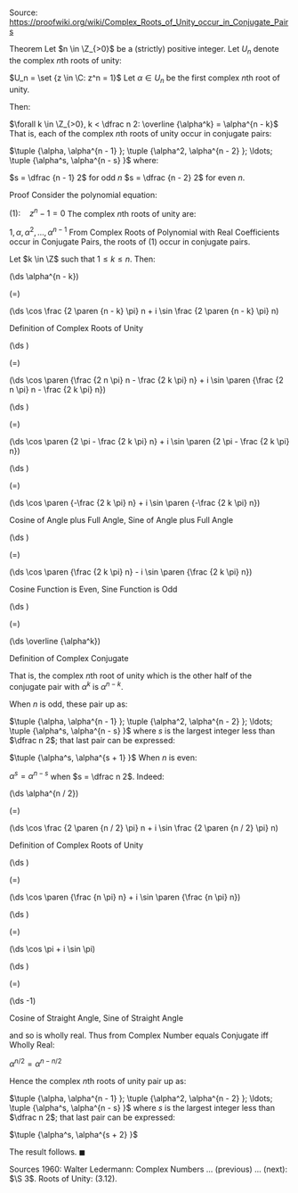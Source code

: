 # 

Source: https://proofwiki.org/wiki/Complex_Roots_of_Unity_occur_in_Conjugate_Pairs

Theorem
Let $n \in \Z_{>0}$ be a (strictly) positive integer.
Let $U_n$ denote the complex $n$th roots of unity:

$U_n = \set {z \in \C: z^n = 1}$
Let $\alpha \in U_n$ be the first complex $n$th root of unity.

Then:

$\forall k \in \Z_{>0}, k < \dfrac n 2: \overline {\alpha^k} = \alpha^{n - k}$
That is, each of the complex $n$th roots of unity occur in conjugate pairs:

$\tuple {\alpha, \alpha^{n - 1} }; \tuple {\alpha^2, \alpha^{n - 2} }; \ldots; \tuple {\alpha^s, \alpha^{n - s} }$
where:

$s = \dfrac {n - 1} 2$ for odd $n$
$s = \dfrac {n - 2} 2$ for even $n$.


Proof
Consider the polynomial equation:

$(1): \quad z^n - 1 = 0$
The complex $n$th roots of unity are:

$1, \alpha, \alpha^2, \ldots, \alpha^{n - 1}$
From Complex Roots of Polynomial with Real Coefficients occur in Conjugate Pairs, the roots of $(1)$ occur in conjugate pairs.

Let $k \in \Z$ such that $1 \le k \le n$.
Then:














\(\ds \alpha^{n - k}\)

\(=\)







\(\ds \cos \frac {2 \paren {n - k} \pi} n + i \sin \frac {2 \paren {n - k} \pi} n\)





Definition of Complex Roots of Unity














\(\ds \)

\(=\)







\(\ds \cos \paren {\frac {2 n \pi} n  - \frac {2 k \pi} n} + i \sin \paren {\frac {2 n \pi} n  - \frac {2 k \pi} n}\)




















\(\ds \)

\(=\)







\(\ds \cos \paren {2 \pi  - \frac {2 k \pi} n} + i \sin \paren {2 \pi  - \frac {2 k \pi} n}\)




















\(\ds \)

\(=\)







\(\ds \cos \paren {-\frac {2 k \pi} n} + i \sin \paren {-\frac {2 k \pi} n}\)





Cosine of Angle plus Full Angle, Sine of Angle plus Full Angle














\(\ds \)

\(=\)







\(\ds \cos \paren {\frac {2 k \pi} n} - i \sin \paren {\frac {2 k \pi} n}\)





Cosine Function is Even, Sine Function is Odd














\(\ds \)

\(=\)







\(\ds \overline {\alpha^k}\)





Definition of Complex Conjugate



That is, the complex $n$th root of unity which is the other half of the conjugate pair with $\alpha^k$ is $\alpha^{n - k}$.

When $n$ is odd, these pair up as:

$\tuple {\alpha, \alpha^{n - 1} }; \tuple {\alpha^2, \alpha^{n - 2} }; \ldots; \tuple {\alpha^s, \alpha^{n - s} }$
where $s$ is the largest integer less than $\dfrac n 2$; that last pair can be expressed:

$\tuple {\alpha^s, \alpha^{s + 1} }$
When $n$ is even:

$\alpha^s = \alpha^{n - s}$
when $s = \dfrac n 2$.
Indeed:














\(\ds \alpha^{n / 2}\)

\(=\)







\(\ds \cos \frac {2 \paren {n / 2} \pi} n + i \sin \frac {2 \paren {n / 2} \pi} n\)





Definition of Complex Roots of Unity














\(\ds \)

\(=\)







\(\ds \cos \paren {\frac {n \pi} n} + i \sin \paren {\frac {n \pi} n}\)




















\(\ds \)

\(=\)







\(\ds \cos \pi + i \sin \pi\)




















\(\ds \)

\(=\)







\(\ds -1\)





Cosine of Straight Angle, Sine of Straight Angle



and so is wholly real.
Thus from Complex Number equals Conjugate iff Wholly Real:

$\alpha^{n / 2} = \alpha^{n - n / 2}$

Hence the complex $n$th roots of unity pair up as:

$\tuple {\alpha, \alpha^{n - 1} }; \tuple {\alpha^2, \alpha^{n - 2} }; \ldots; \tuple {\alpha^s, \alpha^{n - s} }$
where $s$ is the largest integer less than $\dfrac n 2$; that last pair can be expressed:

$\tuple {\alpha^s, \alpha^{s + 2} }$

The result follows.
$\blacksquare$


Sources
1960: Walter Ledermann: Complex Numbers ... (previous) ... (next): $\S 3$. Roots of Unity: $(3.12)$.




